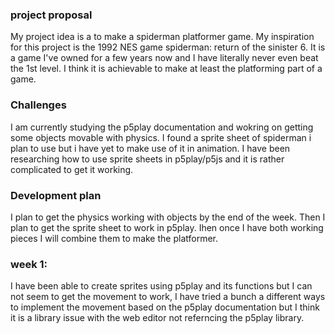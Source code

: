 ### **project proposal**
My project idea is a to make a spiderman platformer game. My inspiration for this project is the 1992 NES game spiderman: return of the sinister 6. It is a game I've owned for a few years now and I have literally never even beat the 1st level. I think it is achievable to make at least the platforming part of a game. 

### **Challenges**
I am currently studying the p5play documentation and wokring on getting some objects movable with physics. I found a sprite sheet of spiderman i plan to use but i have yet to make use of it in animation. I have been researching how to use sprite sheets in p5play/p5js and it is rather complicated to get it working. 

### **Development plan**
I plan to get the physics working with objects by the end of the week. Then I plan to get the sprite sheet to work in p5play. Ihen once I have both working pieces I will combine them to make the platformer.

### **week 1:**
I have been able to create sprites using p5play and its functions but I can not seem to get the movement to work, I have tried a bunch a different ways to implement the movement based on the p5play documentation but I think it is a library issue with the web editor not referncing the p5play library. 